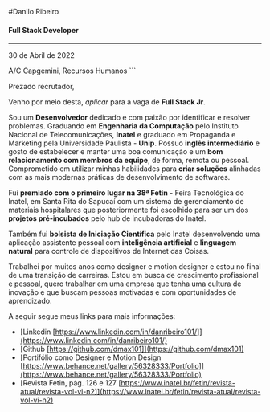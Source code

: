 #Danilo Ribeiro

#### Full Stack Developer

---

30 de Abril de 2022

A/C Capgemini, Recursos Humanos
\```

Prezado recrutador,

Venho por meio desta, _aplicar_ para a vaga de **Full Stack Jr**.

Sou um **Desenvolvedor** dedicado e com paixão por identificar e resolver problemas. Graduando em **Engenharia da Computação** pelo Instituto Nacional de Telecomunicações, **Inatel** e graduado em Propaganda e Marketing pela Universidade Paulista - **Unip**. Possuo **inglês intermediário** e gosto de estabelecer e manter uma boa comunicação e um **bom relacionamento com membros da equipe**, de forma, remota ou pessoal. Comprometido em utilizar minhas habilidades para **criar soluções** alinhadas com as mais modernas práticas de desenvolvimento de softwares.

Fui **premiado com o primeiro lugar na 38ª Fetin** - Feira Tecnológica do Inatel, em Santa Rita do Sapucaí com um sistema de gerenciamento de materiais hospitalares que posteriormente foi escolhido para ser um dos **projetos pré-incubados** pelo hub de incubadoras do Inatel.

Também fui **bolsista de Iniciação Científica** pelo Inatel desenvolvendo uma aplicação assistente pessoal com **inteligência artificial** e **linguagem natural** para controle de dispositivos de Internet das Coisas.

Trabalhei por muitos anos como designer e motion designer e estou no final de uma transição de carreiras. Estou em busca de crescimento profissional e pessoal, quero trabalhar em uma empresa que tenha uma cultura de inovação e que buscam pessoas motivadas e com oportunidades de aprendizado.

A seguir segue meus links para mais informações:

- [Linkedin [https://www.linkedin.com/in/danribeiro101/]](https://www.linkedin.com/in/danribeiro101/)
- [Github [https://github.com/dmax101]](https://github.com/dmax101)
- [Portifólio como Designer e Motion Design [https://www.behance.net/gallery/56328333/Portfolio]](https://www.behance.net/gallery/56328333/Portfolio)
- [Revista Fetin, pág. 126 e 127 [https://www.inatel.br/fetin/revista-atual/revista-vol-vi-n2]](https://www.inatel.br/fetin/revista-atual/revista-vol-vi-n2)
